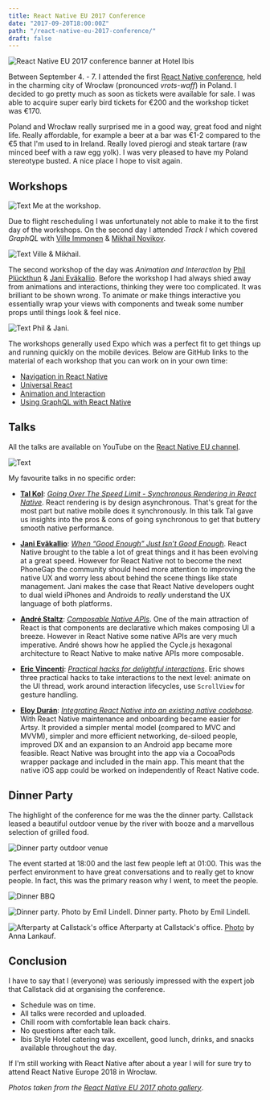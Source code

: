 ```yaml
---
title: React Native EU 2017 Conference
date: "2017-09-20T18:00:00Z"
path: "/react-native-eu-2017-conference/"
draft: false
---
```


![React Native EU 2017 conference banner at Hotel Ibis](./react_native_banner.jpg)

Between September 4. - 7. I attended the first [React Native conference](https://react-native.eu/), held in the charming city of Wrocław (pronounced *vrots-waff*) in Poland. I decided to go pretty much as soon as tickets were available for sale. I was able to acquire super early bird tickets for €200 and the workshop ticket was €170.

Poland and Wrocław really surprised me in a good way, great food and night life. Really affordable, for example a beer at a bar was €1-2 compared to the €5 that I'm used to in Ireland. Really loved pierogi and steak tartare (raw minced beef with a raw egg yolk). I was very pleased to have my Poland stereotype busted. A nice place I hope to visit again.

## Workshops
![Text](./jonrh_workshop.jpg)
Me at the workshop.

Due to flight rescheduling I was unfortunately not able to make it to the first day of the workshops. On the second day I attended *Track I* which covered *GraphQL* with [Ville Immonen][ville] & [Mikhail Novikov][mikhail].

![Text](./graphql_workshop.jpg)
Ville & Mikhail.

The second workshop of the day was *Animation and Interaction* by [Phil Plückthun][phil] & [Jani Eväkallio][jani]. Before the workshop I had always shied away from animations and interactions, thinking they were too complicated. It was brilliant to be shown wrong. To animate or make things interactive you essentially wrap your views with components and tweak some number props until things look & feel nice.

![Text](./animation_workshop.jpg)
Phil & Jani.

The workshops generally used Expo which was a perfect fit to get things up and running quickly on the mobile devices. Below are GitHub links to the material of each workshop that you can work on in your own time:

* [Navigation in React Native][navigationworkshop]
* [Universal React][universalworkshop]
* [Animation and Interaction][animationworkshop]
* [Using GraphQL with React Native][graphqlworkshop]

## Talks
All the talks are available on YouTube on the [React Native EU channel](https://www.youtube.com/channel/UCUNE_g1mQPuyW975WjgjYxA/videos).

![Text](./audience.jpg)

<!--I had been following most of the speakers on Twitter and was already familiar with some of their work. The types of talks I generally favour are stories of experience. For example how was the React Native experience at a company, what worked well, what were the challenges and how were they solved.-->

My favourite talks in no specific order:

* **[Tal Kol][tal]**: *[Going Over The Speed Limit - Synchronous Rendering in React Native][taltalk]*. React rendering is by design asynchronous. That's great for the most part but native mobile does it synchronously. In this talk Tal gave us insights into the pros & cons of going synchronous to get that buttery smooth native performance.

* **[Jani Eväkallio][jani]**: *[When “Good Enough” Just Isn’t Good Enough][janitalk]*. React Native brought to the table a lot of great things and it has been evolving at a great speed. However for React Native not to become the next PhoneGap the community should heed more attention to improving the native UX and worry less about behind the scene things like state management. Jani makes the case that React Native developers ought to dual wield iPhones and Androids to *really* understand the UX language of both platforms.

* **[André Staltz][andre]**: *[Composable Native APIs][andretalk]*. One of the main attraction of React is that components are declarative which makes composing UI a breeze. However in React Native some native APIs are very much imperative. André shows how he applied the Cycle.js hexagonal architecture to React Native to make native APIs more composable.

* **[Eric Vincenti][eric]**: *[Practical hacks for delightful interactions][erictalk]*. Eric shows three practical hacks to take interactions to the next level: animate on the UI thread, work around interaction lifecycles, use `ScrollView` for gesture handling.

* **[Eloy Durán][eloy]**: *[Integrating React Native into an existing native codebase][eloytalk]*. With React Native maintenance and onboarding became easier for Artsy. It provided a simpler mental model (compared to MVC and MVVM), simpler and more efficient networking, de-siloed people, improved DX and an expansion to an Android app became more feasible. React Native was brought into the app via a CocoaPods wrapper package and included in the main app. This meant that the native iOS app could be worked on independently of React Native code.




## Dinner Party
The highlight of the conference for me was the the dinner party. Callstack leased a beautiful outdoor venue by the river with booze and a marvellous selection of grilled food.

![Dinner party outdoor venue](./dinnerparty.jpg)

The event started at 18:00 and the last few people left at 01:00. This was the perfect environment to have great conversations and to really get to know people. In fact, this was the primary reason why I went, to meet the people.

![Dinner BBQ](./dinner_bbq.jpg)

![Dinner party. Photo by Emil Lindell.](./dinnerparty2.jpg)
Dinner party. Photo by Emil Lindell.

![Afterparty at Callstack's office](./callstack_afterparty.jpg)
Afterparty at Callstack's office. [Photo](https://twitter.com/annalankauf/status/905872231544352768) by Anna Lankauf.


## Conclusion
I have to say that I (everyone) was seriously impressed with the expert job that Callstack did at organising the conference.

* Schedule was on time.
* All talks were recorded and uploaded.
* Chill room with comfortable lean back chairs.
* No questions after each talk. 
* Ibis Style Hotel catering was excellent, good lunch, drinks, and snacks available throughout the day.


If I'm still working with React Native after about a year I will for sure try to attend React Native Europe 2018 in Wrocław.


*Photos taken from the [React Native EU 2017 photo gallery](https://blog.callstack.io/react-native-eu-2017-photos-1e0a7b032802)*.



[tal]: https://twitter.com/koltal
[taltalk]: https://www.youtube.com/watch?v=HXKFQu2cP4c
[jani]: https://twitter.com/jevakallio
[janitalk]: https://www.youtube.com/watch?v=A8fbdZpHESo
[andre]: https://twitter.com/andrestaltz
[andretalk]: https://www.youtube.com/watch?v=YnRALIjnRM4
[eric]: https://twitter.com/EricVicenti
[erictalk]: https://www.youtube.com/watch?v=7emqc7yf-Zg
[eloy]: https://twitter.com/alloy
[eloytalk]: https://www.youtube.com/watch?v=MbHBacYlHKQ
[ville]: https://twitter.com/VilleImmonen
[mikhail]: https://twitter.com/freiksenet
[phil]: https://twitter.com/_philpl
[animationworkshop]: https://github.com/FormidableLabs/react-native-animation-workshop
[navigationworkshop]: https://github.com/callstack/workshop-navigation
[graphqlworkshop]: https://github.com/reindexio/react-native-graphql-workshop
[universalworkshop]: https://github.com/callstack/talk-universal-react
